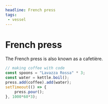 ```yaml
---
headline: French press
tags:
 - vessel
---
```


# French press

The French press is also known as a cafetière.

```js
// making coffee with code
const spoons = "Lavazza Rossa" * 3;
const water = kettle.boil();
press.add(coffee).add(water);
setTimeout(() => {
    press.pour();
}, 1000*60*3);
```